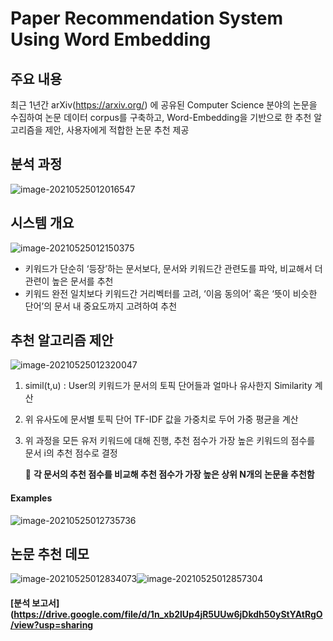 # Paper Recommendation System Using Word Embedding

## 주요 내용

최근 1년간 arXiv(https://arxiv.org/) 에 공유된 Computer Science 분야의 논문을 수집하여 논문 데이터 corpus를 구축하고, Word-Embedding을 기반으로 한 추천 알고리즘을 제안, 사용자에게 적합한 논문 추천 제공

## 분석 과정

![image-20210525012016547](C:\Users\user\Documents\2019-Text-Mining-Project_Document-Recommended-System\image-20210525012016547.png)

## 시스템 개요

![image-20210525012150375](C:\Users\user\Documents\2019-Text-Mining-Project_Document-Recommended-System\img\image-20210525012150375.png)

- 키워드가 단순히 ‘등장’하는 문서보다, 문서와 키워드간 관련도를 파악, 비교해서 더 관련이 높은 문서를 추천
- 키워드 완전 일치보다 키워드간 거리벡터를 고려, ‘이음 동의어’ 혹은 ‘뜻이 비슷한 단어’의 문서 내 중요도까지 고려하여 추천

## 추천 알고리즘 제안

![image-20210525012320047](C:\Users\user\Documents\2019-Text-Mining-Project_Document-Recommended-System\img\image-20210525012320047.png)

1. simil(t,u) : User의 키워드가 문서의 토픽 단어들과 얼마나 유사한지 Similarity 계산

2. 위 유사도에 문서별 토픽 단어 TF-IDF 값을 가중치로 두어 가중 평균을 계산

3. 위 과정을 모든 유저 키워드에 대해 진행, 추천 점수가 가장 높은 키워드의 점수를 문서 i의 추천 점수로 결정

   💫 **각 문서의 추천 점수를 비교해 추천 점수가 가장 높은 상위 N개의 논문을 추천함**

#### Examples

![image-20210525012735736](C:\Users\user\Documents\2019-Text-Mining-Project_Document-Recommended-System\img\image-20210525012735736.png)

## 논문 추천 데모

![image-20210525012834073](C:\Users\user\Documents\2019-Text-Mining-Project_Document-Recommended-System\img\image-20210525012834073.png)![image-20210525012857304](C:\Users\user\Documents\2019-Text-Mining-Project_Document-Recommended-System\img\image-20210525012857304.png)

#### [분석 보고서](https://drive.google.com/file/d/1n_xb2lUp4jR5UUw6jDkdh50yStYAtRgO/view?usp=sharing


